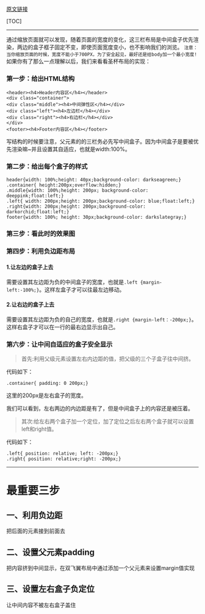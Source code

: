 [原文链接](https://www.jianshu.com/p/f9bcddb0e8b4
)

[TOC]

---

通过缩放页面就可以发现，随着页面的宽度的变化，这三栏布局是中间盒子优先渲染，两边的盒子框子固定不变，即使页面宽度变小，也不影响我们的浏览。
`注意：当你缩放页面的时候，宽度不能小于700PX，为了安全起见，最好还是给body加一个最小宽度!`
如果你有了那么一点理解以后，我们来看看圣杯布局的实现：

### 第一步：给出HTML结构

```
<header><h4>Header内容区</h4></header>
<div class="container">
<div class="middle"><h4>中间弹性区</h4></div>  
<div class="left"><h4>左边栏</h4></div>  
<div class="right"><h4>右边栏</h4></div>
</div>
<footer><h4>Footer内容区</h4></footer>
```
写结构的时候要注意，父元素的的三栏务必先写中间盒子。因为中间盒子是要被优先渲染嘛~并且设置其自适应，也就是width:100%。

### 第二步：给出每个盒子的样式

```
header{width: 100%;height: 40px;background-color: darkseagreen;}
.container{ height:200px;overflow:hidden;}
.middle{width: 100%;height: 200px; background-color: deeppink;float:left;}
.left{ width: 200px;height: 200px;background-color: blue;float:left;}
.right{width: 200px;height: 200px;background-color: darkorchid;float:left;}
footer{width: 100%; height: 30px;background-color: darkslategray;}

```
### 第三步：看此时的效果图
### 第四步：利用负边距布局
#### 1.让左边的盒子上去
需要设置其左边距为负的中间盒子的宽度，也就是`.left {margin-left:-100%;}`。这样左盒子才可以往最左边移动。
#### 2.让右边的盒子上去
需要设置其左边距为负的自己的宽度，也就是`.right {margin-left：-200px;}`。这样右盒子才可以在一行的最右边显示出自己。

### 第六步：让中间自适应的盒子安全显示

> 首先:利用父级元素设置左右内边距的值，把父级的三个子盒子往中间挤。

代码如下：
```
.container{ padding: 0 200px;}
```

这里的200px是左右盒子的宽度。

 我们可以看到，左右两边的内边距是有了，但是中间盒子上的内容还是被压着。

> 其次:给左右两个盒子加一个定位，加了定位之后左右两个盒子就可以设置left和right值。

代码如下：

```
.left{ position: relative; left: -200px;}
.right{ position: relative;right: -200px;}
```

---

# 最重要三步
## 一、利用负边距
把后面的元素接到前面去
## 二、设置父元素padding
把内容挤到中间显示，在双飞翼布局中通过添加一个父元素来设置margin值实现
## 三、设置左右盒子负定位
让中间内容不被左右盒子盖住
